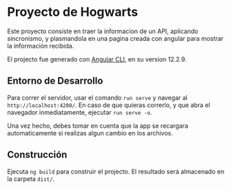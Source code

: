 # Proyecto de Hogwarts

Este proyecto consiste en traer la informacion de un API, aplicando sincronismo, y plasmandola en una pagina creada con angular para mostrar la información recibida.

El projecto fue generado con [Angular CLI](https://github.com/angular/angular-cli), en su version 12.2.9.

## Entorno de Desarrollo

Para correr el servidor, usar el comando `run serve` y navegar al `http://localhost:4200/`. En caso de que quieras correrlo, y que abra el navegador inmediatamente, ejecutar `run serve -o`.

Una vez hecho, debes tomar en cuenta que la app se recargara automaticamente si realizas algun cambio en los archivos.

## Construcción

Ejecuta `ng build` para construir el projecto. El resultado será almacenado en la carpeta `dist/`.
